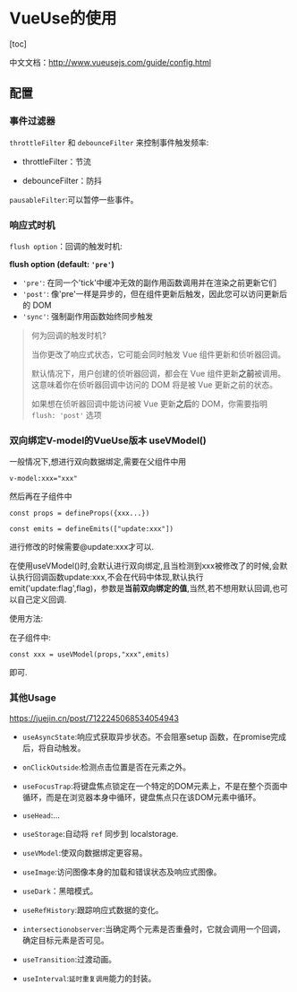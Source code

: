 # VueUse的使用

[toc]



中文文档：http://www.vueusejs.com/guide/config.html

## 配置

### 事件过滤器

`throttleFilter` 和 `debounceFilter` 来控制事件触发频率:

- throttleFilter：节流

- debounceFilter：防抖

`pausableFilter`:可以暂停一些事件。



### 响应式时机

`flush option`：回调的触发时机:

**flush option (default: `'pre'`)**

- `'pre'`: 在同一个'tick'中缓冲无效的副作用函数调用并在渲染之前更新它们
- `'post'`: 像'pre'一样是异步的，但在组件更新后触发，因此您可以访问更新后的 DOM
- `'sync'`: 强制副作用函数始终同步触发

> 何为回调的触发时机?
>
> 当你更改了响应式状态，它可能会同时触发 Vue 组件更新和侦听器回调。
>
> 默认情况下，用户创建的侦听器回调，都会在 Vue 组件更新**之前**被调用。这意味着你在侦听器回调中访问的 DOM 将是被 Vue 更新之前的状态。
>
> 如果想在侦听器回调中能访问被 Vue 更新**之后**的 DOM，你需要指明 `flush: 'post'` 选项



### 双向绑定V-model的VueUse版本 useVModel()

一般情况下,想进行双向数据绑定,需要在父组件中用 

`v-model:xxx="xxx"`

然后再在子组件中

`const props = defineProps({xxx...})`

`const emits = defineEmits(["update:xxx"])`

进行修改的时候需要@update:xxx才可以.

在使用useVModel()时,会默认进行双向绑定,且当检测到xxx被修改了的时候,会默认执行回调函数update:xxx,不会在代码中体现,默认执行emit('update:flag',flag)，参数是**当前双向绑定的值**,当然,若不想用默认回调,也可以自己定义回调.

使用方法:

在子组件中:

`const xxx = useVModel(props,"xxx",emits)`

即可.

### 其他Usage

https://juejin.cn/post/7122245068534054943

- `useAsyncState`:响应式获取异步状态。不会阻塞setup 函数，在promise完成后，将自动触发。

- `onClickOutside`:检测点击位置是否在元素之外。
- `useFocusTrap`:将键盘焦点锁定在一个特定的DOM元素上，不是在整个页面中循环，而是在浏览器本身中循环，键盘焦点只在该DOM元素中循环。
- `useHead`:...
- `useStorage`:自动将 `ref` 同步到 localstorage.
- `useVModel`:使双向数据绑定更容易。
- `useImage`:访问图像本身的加载和错误状态及响应式图像。
- `useDark`：黑暗模式。
- `useRefHistory`:跟踪响应式数据的变化。
- `intersectionobserver`:当确定两个元素是否重叠时，它就会调用一个回调，确定目标元素是否可见。
- `useTransition`:过渡动画。
- `useInterval`:`延时重复调用`能力的封装。



